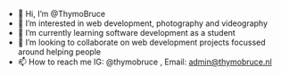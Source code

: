 - 👋 Hi, I’m @ThymoBruce
- 👀 I’m interested in web development, photography and videography
- 🌱 I’m currently learning software development as a student
- 💞️ I’m looking to collaborate on web development projects focussed around helping people
- 📫 How to reach me IG: @thymobruce , Email: admin@thymobruce.nl

